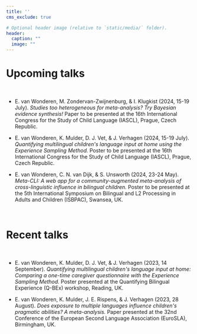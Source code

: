 ```yaml
---
title: ''
cms_exclude: true

# Optional header image (relative to `static/media/` folder).
header:
  caption: ""
  image: ""
---
```


# Upcoming talks

<br>

- E. van Wonderen, M. Zondervan-Zwijnenburg, & I. Klugkist (2024, 15-19 July). *Studies too heterogeneous for meta-analysis? Try Bayesian evidence synthesis!* Paper to be presented at the 16th International Congress for the Study of Child Language (IASCL), Prague, Czech Republic.

- E. van Wonderen, K. Mulder, D. J. Vet, & J. Verhagen (2024, 15-19 July). *Quantifying multilingual children's language input at home using the Experience Sampling Method.* Poster to be presented at the 16th International Congress for the Study of Child Language (IASCL), Prague, Czech Republic.

- E. van Wonderen, C. N. van Dijk, & S. Unsworth (2024, 23-24 May). *Meta-CLI: A web app for a community-augmented meta-analysis of cross-linguistic influence in bilingual children.* Poster to be presented at the 5th International Symposium on Bilingual and L2 Processing in Adults and Children (ISBPAC), Swansea, UK.

<br>

# Recent talks

<br>

- E. van Wonderen, K. Mulder, D. J. Vet, & J. Verhagen (2023, 14 September). *Quantifying multilingual children's language input at home: Comparing a one-time caregiver questionnaire with the Experience Sampling Method.* Poster presented at the Quantifying Bilingual Experience (Q-BEx) workshop, Reading, UK.

- E. van Wonderen, K. Mulder, J. E. Rispens, & J. Verhagen (2023, 28 August). *Does exposure to multiple languages influence children's pragmatic abilities? A meta-analysis.* Paper presented at the 32nd Conference of the European Second Language Association (EuroSLA), Birmingham, UK.




